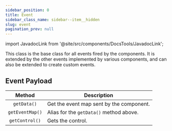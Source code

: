 ```yaml
---
sidebar_position: 0
title: Event
sidebar_class_name: sidebar--item__hidden
slug: event
pagination_prev: null
---
```


import JavadocLink from '@site/src/components/DocsTools/JavadocLink';

<JavadocLink type="foundation" location="com/webforj/component/event/Event" top='true' />

This class is the base class for all events fired by the components. It is extended by the other events implemented by various components, and can also be extended to create custom events.

## Event Payload

| Method | Description |
|:-:|-|
|`getData()`|Get the event map sent by the component.|
|`getEventMap()`|Alias for the `getData()` method above.|
|`getControl()`|Gets the control.|